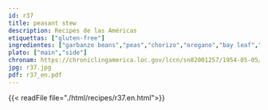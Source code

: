 ```yaml
---
id: r37
title: peasant stew
description: Recipes de las Américas
etiquettas: ["gluten-free"]
ingredientes: ["garbanzo beans","peas","chorizo","oregano","bay leaf","parsley","onion","pepper","oil","salt"]
plato: ["main","side"]
chronam: https://chroniclingamerica.loc.gov/lccn/sn82001257/1954-05-05/ed-1/seq-5/
jpg: r37.jpg
pdf: r37_en.pdf
---
```


{{< readFile file="./html/recipes/r37.en.html">}}